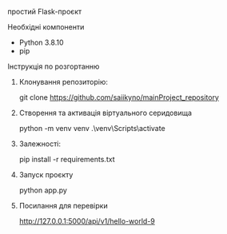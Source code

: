 простий Flask-проєкт

Необхідні компоненти

- Python 3.8.10
- pip 

Інструкція по розгортанню

1. Клонування репозиторію:

    git clone https://github.com/saiikyno/mainProject_repository

2. Створення та активація віртуального серидовища

    python -m venv venv
    .\venv\Scripts\activate  


3. Залежності:

    pip install -r requirements.txt

4. Запуск проєкту

    python app.py


5. Посилання для перевірки 

   http://127.0.0.1:5000/api/v1/hello-world-9
